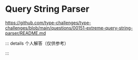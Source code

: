 # Query String Parser

https://github.com/type-challenges/type-challenges/blob/main/questions/00151-extreme-query-string-parser/README.md

::: details 个人解答（仅供参考）
<!--@include: ./solution.md-->
:::